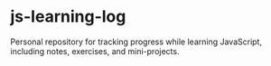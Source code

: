 # js-learning-log
 Personal repository for tracking progress while learning JavaScript, including notes, exercises, and mini-projects.
